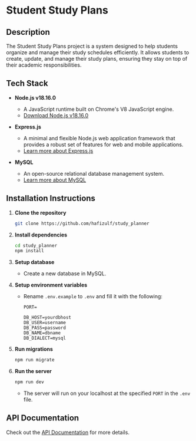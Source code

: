 # Student Study Plans

## Description

The Student Study Plans project is a system designed to help students organize and manage their study schedules efficiently. It allows students to create, update, and manage their study plans, ensuring they stay on top of their academic responsibilities.

## Tech Stack

- **Node.js v18.16.0**
  - A JavaScript runtime built on Chrome's V8 JavaScript engine.
  - [Download Node.js v18.16.0](https://nodejs.org/en/blog/release/v18.16.0)

- **Express.js**
  - A minimal and flexible Node.js web application framework that provides a robust set of features for web and mobile applications.
  - [Learn more about Express.js](https://expressjs.com/)

- **MySQL**
  - An open-source relational database management system.
  - [Learn more about MySQL](https://www.mysql.com/)

## Installation Instructions

1. **Clone the repository**
   ```bash
   git clone https://github.com/hafizulf/study_planner
   ```

2. **Install dependencies**
   ```bash
   cd study_planner
   npm install
   ```

3. **Setup database**
   - Create a new database in MySQL.

4. **Setup environment variables**
   - Rename `.env.example` to `.env` and fill it with the following:
     ```
     PORT=

     DB_HOST=yourdbhost
     DB_USER=username
     DB_PASS=password
     DB_NAME=dbname
     DB_DIALECT=mysql
     ```

5. **Run migrations**
   ```bash
   npm run migrate
   ```

6. **Run the server**
   ```bash
   npm run dev
   ```
   - The server will run on your localhost at the specified `PORT` in the `.env` file.

## API Documentation

Check out the [API Documentation](api-docs/README.md) for more details.
